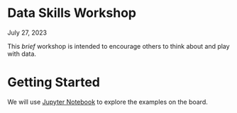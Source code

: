 # Data Skills Workshop
July 27, 2023

This _brief_ workshop is intended to encourage others to think about and play with data.

# Getting Started
We will use [Jupyter Notebook](https://jupyter.org/try-jupyter/retro/notebooks/?path=notebooks/Intro.ipynb) to explore the examples on the board.
